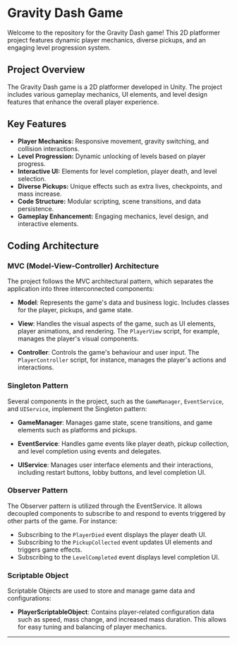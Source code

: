 # Gravity Dash Game


Welcome to the repository for the Gravity Dash game! This 2D platformer project features dynamic player mechanics, diverse pickups, and an engaging level progression system.

## Project Overview

The Gravity Dash game is a 2D platformer developed in Unity. The project includes various gameplay mechanics, UI elements, and level design features that enhance the overall player experience.

## Key Features

- **Player Mechanics:** Responsive movement, gravity switching, and collision interactions.
- **Level Progression:** Dynamic unlocking of levels based on player progress.
- **Interactive UI:** Elements for level completion, player death, and level selection.
- **Diverse Pickups:** Unique effects such as extra lives, checkpoints, and mass increase.
- **Code Structure:** Modular scripting, scene transitions, and data persistence.
- **Gameplay Enhancement:** Engaging mechanics, level design, and interactive elements.

## Coding Architecture

### MVC (Model-View-Controller) Architecture

The project follows the MVC architectural pattern, which separates the application into three interconnected components:

- **Model**: Represents the game's data and business logic. Includes classes for the player, pickups, and game state.

- **View**: Handles the visual aspects of the game, such as UI elements, player animations, and rendering. The `PlayerView` script, for example, manages the player's visual components.

- **Controller**: Controls the game's behaviour and user input. The `PlayerController` script, for instance, manages the player's actions and interactions.

### Singleton Pattern

Several components in the project, such as the `GameManager`, `EventService`, and `UIService`, implement the Singleton pattern:

- **GameManager**: Manages game state, scene transitions, and game elements such as platforms and pickups.

- **EventService**: Handles game events like player death, pickup collection, and level completion using events and delegates.

- **UIService**: Manages user interface elements and their interactions, including restart buttons, lobby buttons, and level completion UI.

### Observer Pattern

The Observer pattern is utilized through the EventService. It allows decoupled components to subscribe to and respond to events triggered by other parts of the game. For instance:

- Subscribing to the `PlayerDied` event displays the player death UI.
- Subscribing to the `PickupCollected` event updates UI elements and triggers game effects.
- Subscribing to the `LevelCompleted` event displays level completion UI.

### Scriptable Object

Scriptable Objects are used to store and manage game data and configurations:

- **PlayerScriptableObject**: Contains player-related configuration data such as speed, mass change, and increased mass duration. This allows for easy tuning and balancing of player mechanics.

---


